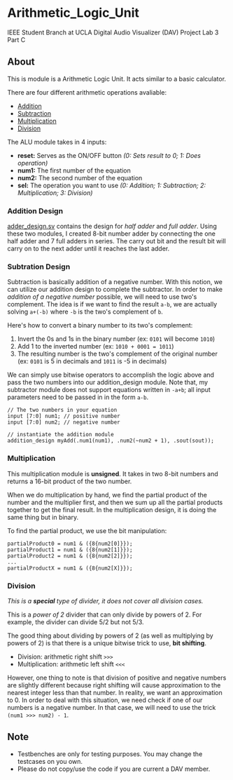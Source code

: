 # Arithmetic_Logic_Unit
IEEE Student Branch at UCLA Digital Audio Visualizer (DAV) Project Lab 3 Part C

## About
This is module is a Arithmetic Logic Unit. It acts similar to a basic calculator.

There are four different arithmetic operations avaliable:
* [Addition](https://github.com/yolanda10202/Arithmetic_Logic_Unit/blob/main/addition_design.sv)
* [Subtraction](https://github.com/yolanda10202/Arithmetic_Logic_Unit/blob/main/subtraction_design.sv)
* [Multiplication](https://github.com/yolanda10202/Arithmetic_Logic_Unit/blob/main/ALU_multiplier.sv)
* [Division](https://github.com/yolanda10202/Arithmetic_Logic_Unit/blob/main/divider_design.sv)

The ALU module takes in 4 inputs:
* **reset:** Serves as the ON/OFF button *(0: Sets result to 0; 1: Does operation)*
* **num1:** The first number of the equation
* **num2:** The second number of the equation
* **sel:** The operation you want to use *(0: Addition; 1: Subtraction; 2: Multiplication; 3: Division)*

### Addition Design
[adder_design.sv](https://github.com/yolanda10202/Arithmetic_Logic_Unit/blob/main/adders_design.sv) contains the design for *half adder* and *full adder*. Using these two modules, I created 8-bit number adder by connecting the one half adder and 7 full adders in series. The carry out bit and the result bit will carry on to the next adder until it reaches the last adder. 

### Subtration Design
Subtraction is basically addition of a negative number. With this notion, we can utilize our addition design to complete the subtractor. In order to make *addition of a negative number* possible, we will need to use two's complement. The idea is if we want to find the result `a-b`, we are actually solving `a+(-b)` where `-b` is the two's complement of `b`. 

Here's how to convert a binary number to its two's complement:
1. Invert the 0s and 1s in the binary number (ex: `0101` will become `1010`)
2. Add 1 to the inverted number (ex: `1010 + 0001 = 1011`)
3. The resulting number is the two's complement of the original number (ex: `0101` is 5 in decimals and `1011` is -5 in decimals)

We can simply use bitwise operators to accomplish the logic above and pass the two numbers into our addition_design module. Note that, my subtractor module does not support equations written in `-a+b`; all input parameters need to be passed in in the form `a-b`.
```
// The two numbers in your equation
input [7:0] num1; // positive number
input [7:0] num2; // negative number

// instantiate the addition module
addition_design myAdd(.num1(num1), .num2(~num2 + 1), .sout(sout));
```

### Multiplication
This multiplication module is **unsigned**. It takes in two 8-bit numbers and returns a 16-bit product of the two number. 

When we do multiplication by hand, we find the partial product of the number and the multiplier first, and then we sum up all the partial products together to get the final result. In the multiplication design, it is doing the same thing but in binary. 

To find the partial product, we use the bit manipulation:
```
partialProduct0 = num1 & ({8{num2[0]}});
partialProduct1 = num1 & ({8{num2[1]}});
partialProduct2 = num1 & ({8{num2[2]}});
...
partialProductX = num1 & ({8{num2[X]}});
```

### Division
*This is a **special** type of divider, it does not cover all division cases.*

This is a *power of 2* divider that can only divide by powers of 2. For example, the divider can divide 5/2 but not 5/3. 

The good thing about dividing by powers of 2 (as well as multiplying by powers of 2) is that there is a unique bitwise trick to use, **bit shifting**. 
* Division: arithmetic right shift `>>>`
* Multiplication: arithmetic left shift `<<<`

However, one thing to note is that division of positive and negative numbers are slightly different because right shifting will cause approximation to the nearest integer less than that number. In reality, we want an approximation to 0. In order to deal with this situation, we need check if one of our numbers is a negative number. In that case, we will need to use the trick `(num1 >>> num2) - 1`. 

## Note
* Testbenches are only for testing purposes. You may change the testcases on you own. 
* Please do not copy/use the code if you are current a DAV member.
